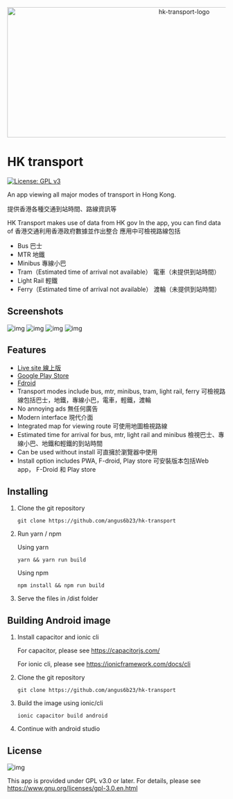 <div align = center>
<img src="https://raw.githubusercontent.com/angus6b23/hk-transport/master/assets/logo.svg" width="800" height="300" alt="hk-transport-logo">
</div>

# HK transport

[![License: GPL v3](https://img.shields.io/badge/License-GPLv3-blue.svg)](https://www.gnu.org/licenses/gpl-3.0)

An app viewing all major modes of transport in Hong Kong.

提供香港各種交通到站時間、路線資訊等

HK Transport makes use of data from HK gov
In the app, you can find data of
香港交通利用香港政府數據並作出整合
應用中可檢視路線包括

-   Bus 巴士
-   MTR 地鐵
-   Minibus 專線小巴
-   Tram（Estimated time of arrival not available）
    電車（未提供到站時間）
-   Light Rail 輕鐵
-   Ferry（Estimated time of arrival not available）
    渡輪（未提供到站時間）

## Screenshots
![img](https://raw.githubusercontent.com/angus6b23/hk-transport/master/metadata/en-US/images/phoneScreenshots/en-1.png)
![img](https://raw.githubusercontent.com/angus6b23/hk-transport/master/metadata/zh-TW/images/phoneScreenshots/zh-1.png)
![img](https://raw.githubusercontent.com/angus6b23/hk-transport/master/metadata/en-US/images/phoneScreenshots/en-3.png)
![img](https://raw.githubusercontent.com/angus6b23/hk-transport/master/metadata/zh-TW/images/phoneScreenshots/zh-4.png)


## Features 

-   [Live site 線上版](https://hk-transport.12a.app)
-   [Google Play Store](https://play.google.com/store/apps/details?id=app.hkTransport)
-   [Fdroid](https://f-droid.org/zh_Hant/packages/app.hkTransport/)
-   Transport modes include bus, mtr, minibus, tram, light rail, ferry
    可檢視路線包括巴士，地鐵，專線小巴，電車，輕鐵，渡輪
-   No annoying ads
    無任何廣告
-   Modern interface
    現代介面
-   Integrated map for viewing route
    可使用地圖檢視路線
-   Estimated time for arrival for bus, mtr, light rail and minibus 檢視巴士、專線小巴、地鐵和輕鐵的到站時間
-   Can be used without install
    可直擁於瀏覽器中使用
-   Install option includes PWA, F-droid, Play store
    可安裝版本包括Web app， F-Droid 和 Play store

## Installing

1.  Clone the git repository

    `git clone https://github.com/angus6b23/hk-transport`

2.  Run yarn / npm

    Using yarn

    `yarn && yarn run build`

    Using npm

    `npm install && npm run build`

3.  Serve the files in /dist folder

## Building Android image

1. Install capacitor and ionic cli

    For capacitor, please see https://capacitorjs.com/

    For ionic cli, please see https://ionicframework.com/docs/cli

2. Clone the git repository

    `git clone https://github.com/angus6b23/hk-transport`

3. Build the image using ionic/cli

    `ionic capacitor build android`

4. Continue with android studio

## License

![img](https://www.gnu.org/graphics/gplv3-or-later.svg)

This app is provided under GPL v3.0 or later. For details, please see https://www.gnu.org/licenses/gpl-3.0.en.html
